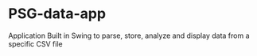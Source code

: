 # PSG-data-app
Application Built in Swing to parse, store, analyze and display data from a specific CSV file
